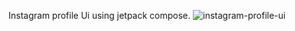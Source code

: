 Instagram profile Ui using jetpack compose.
![instagram-profile-ui](https://github.com/user-attachments/assets/62ed23e0-1ea2-4747-9b8b-00b783b7386e)
